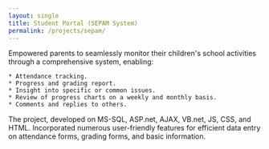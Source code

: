 ```yaml
---
layout: single
title: Student Portal (SEPAM System)
permalink: /projects/sepam/
---
```


Empowered parents to seamlessly monitor their children's school activities through a comprehensive system, enabling:

    * Attendance tracking.
    * Progress and grading report.
    * Insight into specific or common issues.
    * Review of progress charts on a weekly and monthly basis.
    * Comments and replies to others.

The project, developed on MS-SQL, ASP.net, AJAX, VB.net, JS, CSS, and HTML. Incorporated numerous user-friendly features for efficient data entry on attendance forms, grading forms, and basic information.
